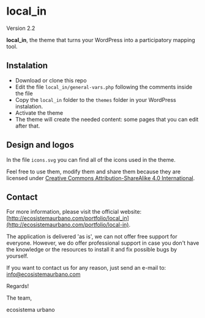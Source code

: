 local_in
========
Version 2.2

**local_in**, the theme that turns your WordPress into a participatory mapping tool.

## Instalation
+ Download or clone this repo
+ Edit the file `local_in/general-vars.php` following the comments inside the file
+ Copy the `local_in` folder to the `themes` folder in your WordPress instalation.
+ Activate the theme
+ The theme will create the needed content: some pages that you can edit after that.

## Design and logos
In the file `icons.svg` you can find all of the icons used in the theme.

Feel free to use them, modify them and share them because they are licensed under [Creative Commons Attribution-ShareAlike 4.0 International](http://creativecommons.org/licenses/by-sa/4.0/).

## Contact
For more information, please visit the official website: [http://ecosistemaurbano.com/portfolio/local_in](http://ecosistemaurbano.com/portfolio/local-in).

The application is delivered 'as is', we can not offer free support for everyone. However, we do offer professional support in case you don't have the knowledge or the resources to install it and fix possible bugs by yourself. 

If you want to contact us for any reason, just send an e-mail to: [info@ecosistemaurbano.com](mailto:info@ecosistemaurbano.org)

Regards!

The team,

ecosistema urbano
